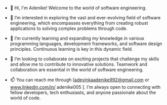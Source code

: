 - 👋 Hi, I'm Adenike! Welcome to the world of software engineering.
  
- 👀 I’m interested in exploring the vast and ever-evolving field of software engineering, which encompasses everything from creating robust applications to solving complex problems through code.

- 🌱 I’m currently learning and expanding my knowledge in various programming languages, development frameworks, and software design principles. Continuous learning is key in this dynamic field.

- 💞️ I’m looking to collaborate on exciting projects that challenge my skills and allow me to contribute to innovative solutions. Teamwork and collaboration are essential in the world of software engineering.

- 📫 You can reach me through [adeyinkaadenike992@gmail.com or www.linkedin.com/in/
adenike005 ].
I'm always open to connecting with fellow developers, tech enthusiasts, and anyone passionate about the world of code.


